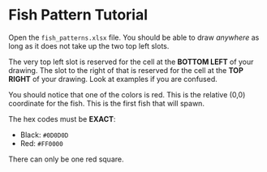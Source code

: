 # Fish Pattern Tutorial

Open the `fish_patterns.xlsx` file. You should be able to draw *anywhere* as long as it does not take up the two top left slots.

The very top left slot is reserved for the cell at the **BOTTOM LEFT** of your drawing. The slot to the right of that is reserved for the cell at the **TOP RIGHT** of your drawing. Look at examples if you are confused.

You should notice that one of the colors is red. This is the relative (0,0) coordinate for the fish. This is the first fish that will spawn.

The hex codes must be **EXACT**:
* Black: `#0D0D0D`
* Red: `#FF0000`

There can only be one red square.
